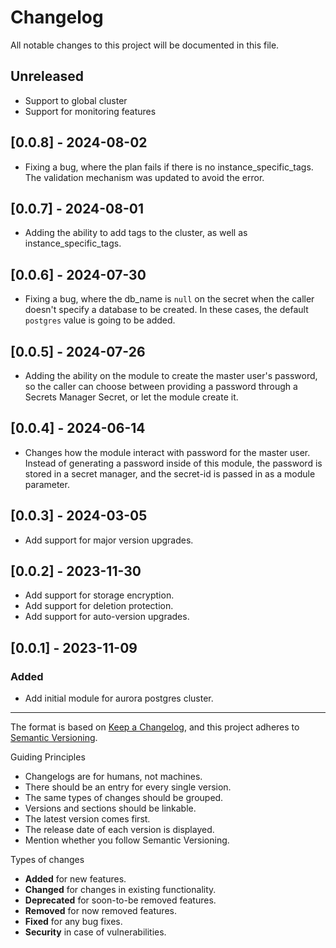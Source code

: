 # Changelog

All notable changes to this project will be documented in this file.

## Unreleased

- Support to global cluster
- Support for monitoring features

## [0.0.8] - 2024-08-02

- Fixing a bug, where the plan fails if there is no instance_specific_tags. The validation mechanism was updated to avoid the error.

## [0.0.7] - 2024-08-01

- Adding the ability to add tags to the cluster, as well as instance_specific_tags.

## [0.0.6] - 2024-07-30

- Fixing a bug, where the db_name is `null` on the secret when the caller doesn't specify a database to be created. In these cases, the default `postgres` value is going to be added.

## [0.0.5] - 2024-07-26

- Adding the ability on the module to create the master user's password, so the caller can choose between providing a password through a Secrets Manager Secret, or let the module create it. 

## [0.0.4] - 2024-06-14

- Changes how the module interact with password for the master user. Instead of generating a password inside of this module, the password is stored in a secret manager, and the secret-id is passed in as a module parameter.

## [0.0.3] - 2024-03-05

- Add support for major version upgrades.


## [0.0.2] - 2023-11-30

- Add support for storage encryption.
- Add support for deletion protection.
- Add support for auto-version upgrades. 


## [0.0.1] - 2023-11-09

### Added

- Add initial module for aurora postgres cluster.

---

The format is based on [Keep a Changelog](https://keepachangelog.com/en/1.0.0/),
and this project adheres to [Semantic Versioning](https://semver.org/spec/v2.0.0.html).

Guiding Principles

- Changelogs are for humans, not machines.
- There should be an entry for every single version.
- The same types of changes should be grouped.
- Versions and sections should be linkable.
- The latest version comes first.
- The release date of each version is displayed.
- Mention whether you follow Semantic Versioning.

Types of changes

- **Added** for new features.
- **Changed** for changes in existing functionality.
- **Deprecated** for soon-to-be removed features.
- **Removed** for now removed features.
- **Fixed** for any bug fixes.
- **Security** in case of vulnerabilities.
